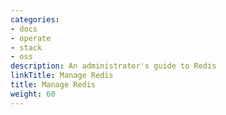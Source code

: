 ```yaml
---
categories:
- docs
- operate
- stack
- oss
description: An administrator's guide to Redis
linkTitle: Manage Redis
title: Manage Redis
weight: 60
---
```

